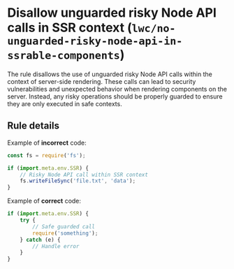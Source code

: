 # Disallow unguarded risky Node API calls in SSR context (`lwc/no-unguarded-risky-node-api-in-ssrable-components`)

The rule disallows the use of unguarded risky Node API calls within the context of server-side rendering. These calls can lead to security vulnerabilities and unexpected behavior when rendering components on the server. Instead, any risky operations should be properly guarded to ensure they are only executed in safe contexts.

## Rule details

Example of **incorrect** code:

```js
const fs = require('fs');

if (import.meta.env.SSR) {
    // Risky Node API call within SSR context
    fs.writeFileSync('file.txt', 'data');
}
```

Example of **correct** code:

```js
if (import.meta.env.SSR) {
    try {
        // Safe guarded call
        require('something');
    } catch (e) {
        // Handle error
    }
}
```
